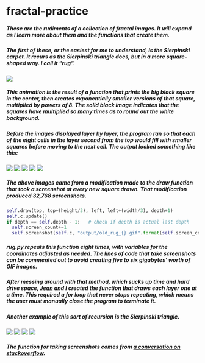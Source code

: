 # fractal-practice

##### These are the rudiments of a collection of fractal images. It will expand as I learn more about them and the functions that create them.

##### The first of these, or the easiest for me to understand, is the Sierpinski carpet. It recurs as the Sierpinski triangle does, but in a more square-shaped way. I call it "rug".

![](rug.gif)

##### This animation is the result of a function that prints the big black square in the center, then creates exponentially smaller versions of that square, multiplied by powers of 8. The solid black image indicates that the squares have multiplied so many times as to round out the white background.

##### Before the images displayed layer by layer, the program ran so that each of the eight cells in the layer second from the top would fill with smaller squares before moving to the next cell. The output looked something like this:

![](output/old_rug_4096.gif)
![](output/old_rug_12288.gif)
![](output/old_rug_20480.gif)
![](output/old_rug_28672.gif)
![](output/old_rug_32768.gif)

##### The above images came from a modification made to the draw function that took a screenshot at every new square drawn. That modification produced 32,768 screenshots.

```python
self.draw(top, top+(height/3), left, left+(width/3), depth+1)
self.c.update()
if depth == self.depth - 1:   # check if depth is actual last depth
  self.screen_count+=1
  self.screenshot(self.c, "output/old_rug_{}.gif".format(self.screen_count))
```

##### rug.py repeats this function eight times, with variables for the coordinates adjusted as needed. The lines of code that take screenshots can be commented out to avoid creating five to six gigabytes' worth of GIF images.

##### After messing around with that method, which sucks up time and hard drive space, [Jean](https://github.com/kobejean) and I created the function that draws each layer one at a time. This required a for loop that never stops repeating, which means the user must manually close the program to terminate it.

##### Another example of this sort of recursion is the Sierpinski triangle.

![](output/tri_0.gif)
![](output/tri_1.gif)
![](output/tri_2.gif)
![](output/tri_3.gif)

##### The function for taking screenshots comes from [a conversation on stackoverflow](https://stackoverflow.com/questions/9886274/how-can-i-convert-canvas-content-to-an-image).

